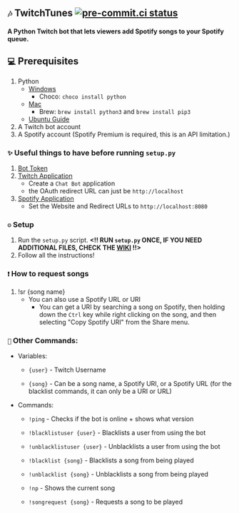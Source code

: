 ## `🎶` TwitchTunes [![pre-commit.ci status](https://results.pre-commit.ci/badge/github/mmattDonk/TwitchTunes/master.svg)](https://results.pre-commit.ci/latest/github/mmattDonk/TwitchTunes/master)
#### A Python Twitch bot that lets viewers add Spotify songs to your Spotify queue.


## `💻` Prerequisites
1. Python
    - [Windows](https://www.python.org/downloads/)
        * Choco: `choco install python`
    - [Mac](https://www.python.org/downloads/)
        * Brew: `brew install python3` and `brew install pip3`
    - [Ubuntu Guide](https://linuxize.com/post/how-to-install-python-3-9-on-ubuntu-20-04/)
2. A Twitch bot account
3. A Spotify account (Spotify Premium is required, this is an API limitation.)

### `✨` Useful things to have before running `setup.py`
1. [Bot Token](https://twitchapps.com/tmi/)
2. [Twitch Application](https://dev.twitch.tv/console/apps/create)
    * Create a `Chat Bot` application
    * the OAuth redirect URL can just be `http://localhost`
3. [Spotify Application](https://developer.spotify.com/dashboard/applications)
    * Set the Website and Redirect URLs to `http://localhost:8080`

### `⚙` Setup
1. Run the `setup.py` script. **<!! RUN `setup.py` ONCE, IF YOU NEED ADDITIONAL FILES, CHECK THE [WIKI](https://github.com/mmattDonk/TwitchTunes/wiki) !!>**
2. Follow all the instructions!

### `❗` How to request songs
1. !sr {song name}
    * You can also use a Spotify URL or URI
        * You can get a URI by searching a song on Spotify, then holding down the `Ctrl` key while right clicking on the song, and then selecting "Copy Spotify URI" from the Share menu.

### `💎` Other Commands:
 - Variables:

    * `{user}` - Twitch Username

    * `{song}` - Can be a song name, a Spotify URI, or a Spotify URL (for the blacklist commands, it can only be a URI or URL)

 - Commands:

    * `!ping` - Checks if the bot is online + shows what version

    * `!blacklistuser {user}` - Blacklists a user from using the bot

    * `!unblacklistuser {user}` - Unblacklists a user from using the bot

    * `!blacklist {song}` - Blacklists a song from being played

    * `!unblacklist {song}` - Unblacklists a song from being played

    * `!np` - Shows the current song

    * `!songrequest {song}` - Requests a song to be played
